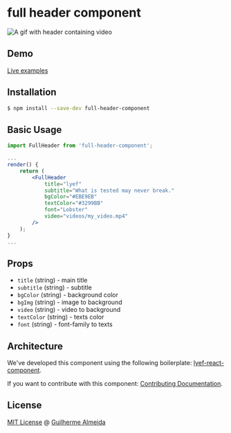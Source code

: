 # full header component
<!-- [![Build Status](https://travis-ci.org/willianjusten/react-full-header.svg?branch=master)](https://travis-ci.org/willianjusten/react-full-header)
![Badge size](https://badge-size.herokuapp.com/willianjusten/react-full-header/master/dist/Main.min.js.svg)
![Badge gzip size](https://badge-size.herokuapp.com/willianjusten/react-full-header/master/dist/Main.min.js.svg?compression=gzip)
[![NPM version](https://badge-me.herokuapp.com/api/npm/react-full-header.png)](http://badges.enytc.com/for/npm/react-full-header) -->

![A gif with header containing video](https://media.giphy.com/media/l0MYPKsMPCK0YNFvy/giphy.gif)

## Demo

[Live examples](https://willianjusten.github.io/react-full-header)

## Installation

```sh
$ npm install --save-dev full-header-component
```

## Basic Usage

```jsx
import FullHeader from 'full-header-component';

...
render() {
    return (
        <FullHeader
            title="lyef"
            subtitle="What is tested may never break."
            bgColor="#EBE9EB"
            textColor="#3299BB"
            font="Lobster"
            video="videos/my_video.mp4"
        />
    );
}
...
```

## Props

- `title` (string) - main title
- `subtitle` (string) - subtitle
- `bgColor` (string) - background color
- `bgImg` (string) - image to background
- `video` (string) - video to background
- `textColor` (string) - texts color
- `font` (string) - font-family to texts

## Architecture

We've developed this component using the following boilerplate:
[lyef-react-component](https://github.com/lyef/lyef-react-component).

If you want to contribute with this component:
[Contributing Documentation](https://github.com/guiSAlmeida/full-header-component/blob/master/CONTRIBUTING.md).

## License

[MIT License](https://github.com/guiSAlmeida/full-header-component/blob/master/LICENSE.md) @ [Guilherme Almeida](https://guisalmeida.com/)
